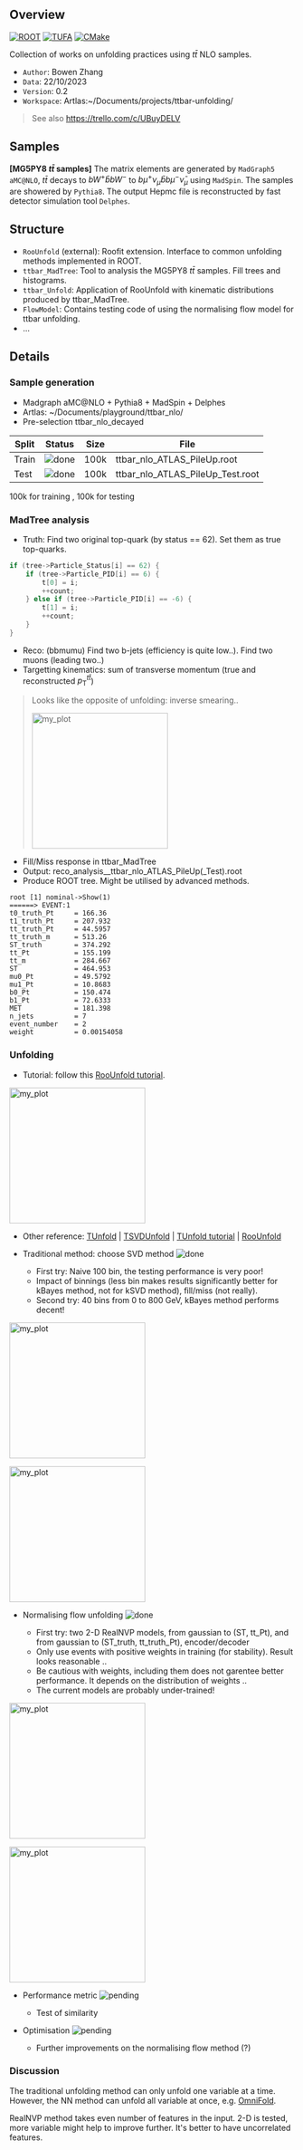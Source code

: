 <style>
img[alt=my_plot] { height: 240px; }
</style>

## Overview

[![ROOT](https://img.shields.io/badge/ROOT-v6.28/04-blue)](https://root.cern.ch/)
[![TUFA](https://img.shields.io/badge/TUFA-v0.2-blue)](https://github.com/peppapiggyme/ttbar-unfolding)
[![CMake](https://github.com/peppapiggyme/ttbar-unfolding/actions/workflows/cmake.yml/badge.svg)](https://github.com/peppapiggyme/ttbar-unfolding/actions/workflows/cmake.yml)

Collection of works on unfolding practices using $t\bar{t}$ NLO samples.

* `Author`: Bowen Zhang
* `Data`: 22/10/2023
* `Version`: 0.2
* `Workspace`: Artlas:~/Documents/projects/ttbar-unfolding/

> See also <https://trello.com/c/UBuyDELV>

## Samples

**[MG5PY8 $t\bar{t}$ samples]** The matrix elements are generated by `MadGraph5 aMC@NLO`, $t\bar{t}$ decays to $bW^{+}\bar{b}bW^{-}$ to $b\mu^{+}\nu_{\mu}\bar{b}b\mu^{-}\bar{\nu}_{\mu}$ using `MadSpin`. The samples are showered by `Pythia8`. The output Hepmc file is reconstructed by fast detector simulation tool `Delphes`.

## Structure

* `RooUnfold` (external): Roofit extension. Interface to common unfolding methods implemented in ROOT.
* `ttbar_MadTree`: Tool to analysis the MG5PY8 $t\bar{t}$ samples. Fill trees and histograms.
* `ttbar_Unfold`: Application of RooUnfold with kinematic distributions produced by ttbar_MadTree.
* `FlowModel`: Contains testing code of using the normalising flow model for ttbar unfolding.
* ...

## Details

### Sample generation

* Madgraph aMC@NLO + Pythia8 + MadSpin + Delphes
* Artlas: ~/Documents/playground/ttbar_nlo/
* Pre-selection ttbar_nlo_decayed

| Split | Status | Size | File |
| --    | --     | --   | --   |
| Train | ![done](resources/status-done-brightgreen.svg) | 100k | ttbar_nlo_ATLAS_PileUp.root      |
| Test  | ![done](resources/status-done-brightgreen.svg) | 100k | ttbar_nlo_ATLAS_PileUp_Test.root |

 100k for training , 100k for testing

### MadTree analysis

* Truth: Find two original top-quark (by status == 62). Set them as true top-quarks.

```c++
if (tree->Particle_Status[i] == 62) {
    if (tree->Particle_PID[i] == 6) {
        t[0] = i;
        ++count;
    } else if (tree->Particle_PID[i] == -6) {
        t[1] = i;
        ++count;
    }
}
```

* Reco: (bbmumu) Find two b-jets (efficiency is quite low..). Find two muons (leading two..)
* Targetting kinematics: sum of transverse momentum (true and reconstructed $p_{\text{T}}^{t\bar{t}}$)
>
> Looks like the opposite of unfolding: inverse smearing..
>
> ![my_plot](resources/dist.png)
>
* Fill/Miss response in ttbar_MadTree
* Output: reco_analysis__ttbar_nlo_ATLAS_PileUp(_Test).root
* Produce ROOT tree. Might be utilised by advanced methods.

```
root [1] nominal->Show(1)
======> EVENT:1
t0_truth_Pt     = 166.36
t1_truth_Pt     = 207.932
tt_truth_Pt     = 44.5957
tt_truth_m      = 513.26
ST_truth        = 374.292
tt_Pt           = 155.199
tt_m            = 284.667
ST              = 464.953
mu0_Pt          = 49.5792
mu1_Pt          = 10.8683
b0_Pt           = 150.474
b1_Pt           = 72.6333
MET             = 181.398
n_jets          = 7
event_number    = 2
weight          = 0.00154058
```

### Unfolding

* Tutorial: follow this [RooUnfold tutorial](https://statisticalmethods.web.cern.ch/StatisticalMethods/unfolding/RooUnfold_01-Methods/).

![my_plot](resources/unfolding.png)

* Other reference: [TUnfold](https://root.cern.ch/doc/master/classTUnfold.html) | [TSVDUnfold](https://root.cern/doc/v628/classTSVDUnfold.html) | [TUnfold tutorial](https://root.cern.ch/doc/master/group__tutorial__unfold.html) | [RooUnfold](https://gitlab.cern.ch/RooUnfold/RooUnfold)

* Traditional method: choose SVD method ![done](resources/status-done-brightgreen.svg)

  * First try: Naive 100 bin, the testing performance is very poor!
  * Impact of binnings (less bin makes results significantly better for kBayes method, not for kSVD method), fill/miss (not really).
  * Second try: 40 bins from 0 to 800 GeV, kBayes method performs decent!

![my_plot](resources/dist_train.png)

![my_plot](resources/dist_test.png)

* Normalising flow unfolding ![done](resources/status-done-brightgreen.svg)

  * First try: two 2-D RealNVP models, from gaussian to (ST, tt_Pt), and from gaussian to (ST_truth, tt_truth_Pt), encoder/decoder
  * Only use events with positive weights in training (for stability). Result looks reasonable ..
  * Be cautious with weights, including them does not garentee better performance. It depends on the distribution of weights ..
  * The current models are probably under-trained!

![my_plot](resources/dist2d_realnvp_test.png)

![my_plot](resources/dist_realnvp_test.png)

* Performance metric ![pending](resources/status-pending-orange.svg)

  * Test of similarity

* Optimisation ![pending](resources/status-pending-orange.svg)

  * Further improvements on the normalising flow method (?)

### Discussion

The traditional unfolding method can only unfold one variable at a time. However, the NN method can unfold all variable at once, e.g. [OmniFold](https://arxiv.org/abs/1911.09107).

RealNVP method takes even number of features in the input. 2-D is tested, more variable might help to improve further. It's better to have uncorrelated features.
